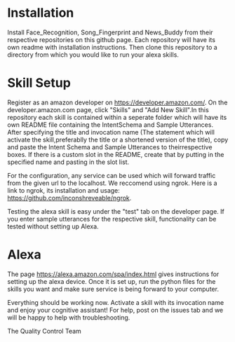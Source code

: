 # Installation

Install Face_Recognition, Song_Fingerprint and News_Buddy from their respective repositories on this github page.
Each repository will have its own readme with installation instructions. Then clone this repository to a directory from which
you would like to run your alexa skills.

# Skill Setup

Register as an amazon developer on https://developer.amazon.com/. On the developer.amazon.com page, click "Skills" and "Add 
New Skill".In this repository each skill is contained within a seperate folder which will have its own README file containing
the IntentSchema and Sample Utterances. After specifying the title and invocation name (The statement which will activate the 
skill,preferablly the title or a shortened version of the title), copy and paste the Intent Schema and Sample Utterances to 
theirrespective boxes. If there is a custom slot in the README, create that by putting in the specified name and pasting in 
the slot list.

For the configuration, any service can be used which will forward traffic from the given url to the localhost. We reccomend
using ngrok. Here is a link to ngrok, its installation and usage: https://github.com/inconshreveable/ngrok.

Testing the alexa skill is easy under the "test" tab on the developer page. If you enter sample utterances for the respective
skill, functionality can be tested without setting up Alexa.

# Alexa

The page https://alexa.amazon.com/spa/index.html gives instructions for setting up the alexa device. Once it is set up, run
the python files for the skills you want and make sure service is being forward to your computer.

Everything should be working now. Activate a skill with its invocation name and enjoy your cognitive assistant!
For help, post on the issues tab and we will be happy to help with troubleshooting.

The Quality Control Team
